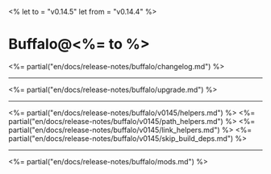 <%
let to = "v0.14.5"
let from = "v0.14.4"
%>

# Buffalo@<%= to %>

<%= partial("en/docs/release-notes/buffalo/changelog.md") %>

---

<%= partial("en/docs/release-notes/buffalo/upgrade.md") %>

---

<%= partial("en/docs/release-notes/buffalo/v0145/helpers.md") %>
<%= partial("en/docs/release-notes/buffalo/v0145/path_helpers.md") %>
<%= partial("en/docs/release-notes/buffalo/v0145/link_helpers.md") %>
<%= partial("en/docs/release-notes/buffalo/v0145/skip_build_deps.md") %>

---

<%= partial("en/docs/release-notes/buffalo/mods.md") %>
